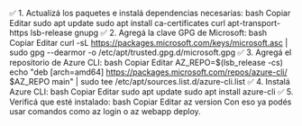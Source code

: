✅ 1. Actualizá los paquetes e instalá dependencias necesarias:
bash
Copiar
Editar
sudo apt update
sudo apt install ca-certificates curl apt-transport-https lsb-release gnupg
✅ 2. Agregá la clave GPG de Microsoft:
bash
Copiar
Editar
curl -sL https://packages.microsoft.com/keys/microsoft.asc | sudo gpg --dearmor -o /etc/apt/trusted.gpg.d/microsoft.gpg
✅ 3. Agregá el repositorio de Azure CLI:
bash
Copiar
Editar
AZ_REPO=$(lsb_release -cs)
echo "deb [arch=amd64] https://packages.microsoft.com/repos/azure-cli/ $AZ_REPO main" | sudo tee /etc/apt/sources.list.d/azure-cli.list
✅ 4. Instalá Azure CLI:
bash
Copiar
Editar
sudo apt update
sudo apt install azure-cli
✅ 5. Verificá que esté instalado:
bash
Copiar
Editar
az version
Con eso ya podés usar comandos como az login o az webapp deploy.
